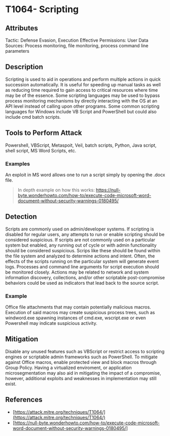 # T1064- Scripting

## Attributes
Tactic: Defense Evasion, Execution
Effective Permissions: User
Data Sources: Process monitoring, file monitoring, process command line parameters

## Description

Scripting is used to aid in operations and perform multiple actions in quick succession automatically. It is useful for speeding up manual tasks as well as reducing time required to gain access to critical resources where time may be of the essence. Some scripting languages may be used to bypass process monitoring mechanisms by directly interacting with the OS at an API level instead of calling upon other programs. Some common scripting languages for Windows include VB Script and PowerShell but could also include cmd batch scripts.

## Tools to Perform Attack

Powershell, VBScript, Metaspoit, Veil, batch scripts, Python, Java script, shell script, MS Word Scripts, etc.

### Examples
An exploit in MS word allows one to run a script simply by opening the .docx file.
>In depth example on how this works:
https://null-byte.wonderhowto.com/how-to/execute-code-microsoft-word-document-without-security-warnings-0180495/

## Detection
Scripts are commonly used on admin/developer systems. If scripting is disabled for regular users, any attempts to run or enable scripting should be considered suspicious. If scripts are not commonly used on a particular system but enabled, any running out of cycle or with admin functionality should be considered suspicious. Scrips like these should be found within the file system and analyzed to determine actions and intent. 
Often, the effects of the scripts running on the particular system will generate event logs. Processes and command line arguments for script execution should be monitored closely. Actions may be related to network and system information discovery, collections, and/or other scriptable post-compromise behaviors could be used as indicators that lead back to the source script.
### Example
Office file attachments that may contain potentially malicious macros. Execution of said macros may create suspicious process trees, such as windword.exe spawning instances of cmd.exe, wscript.exe or even Powershell may indicate suspicious activity.

## Mitigation
Disable any unused features such as VBScript or restrict access to scripting engines or scriptable admin frameworks such as PowerShell.
To mitigate against Office macros, enable protected view and block macros through Group Policy. Having a virtualized enviroment, or application microsegmentation may also aid in mitigating the impact of a compromise, however, additional exploits and weaknesses in implementation may still exist.

## References
  - [https://attack.mitre.org/techniques/T1064/](https://attack.mitre.org/techniques/T1064/)
  - [https://null-byte.wonderhowto.com/how-to/execute-code-microsoft-word-document-without-security-warnings-0180495/]
